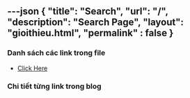 ---json
{
    "title": "Search",
    "url": "/",
    "description": "Search Page",
    "layout": "gioithieu.html",
    "permalink" : false
}
---

### Danh sách các link trong file
- [Click Here](/blog-list.html)

### Chi tiết từng link trong blog
